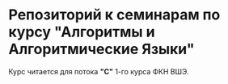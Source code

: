 # Репозиторий к семинарам по курсу "Алгоритмы и Алгоритмические Языки"

Курс читается для потока **"С"** 1-го курса ФКН ВШЭ.
